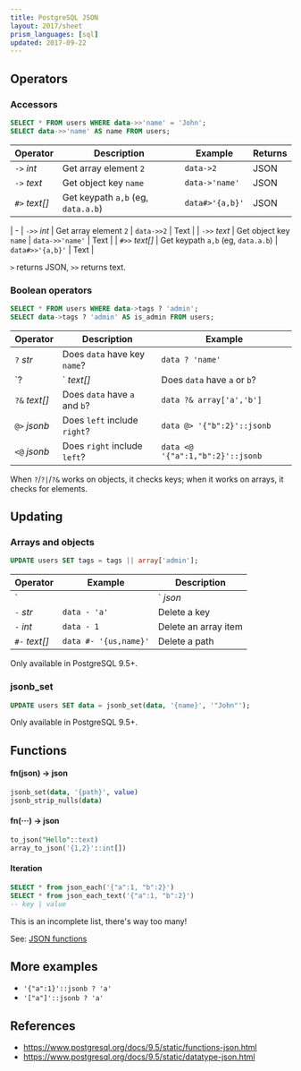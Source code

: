 ```yaml
---
title: PostgreSQL JSON
layout: 2017/sheet
prism_languages: [sql]
updated: 2017-09-22
---
```


## Operators

### Accessors

```sql
SELECT * FROM users WHERE data->>'name' = 'John';
SELECT data->>'name' AS name FROM users;
```

<!-- {.-setup} -->

| Operator      | Description                        | Example         | Returns |
| ------------- | ---------------------------------- | --------------- | ------- |
| `->` _int_    | Get array element `2`              | `data->2`       | JSON    |
| `->` _text_   | Get object key `name`              | `data->'name'`  | JSON    |
| `#>` _text[]_ | Get keypath `a,b` (eg, `data.a.b`) | `data#>'{a,b}'` | JSON    |

| -
| `->>` _int_ | Get array element `2` | `data->>2` | Text |
| `->>` _text_ | Get object key `name` | `data->>'name'` | Text |
| `#>>` _text[]_ | Get keypath `a,b` (eg, `data.a.b`) | `data#>>'{a,b}'` | Text |

<!-- {.-headers.-shortcuts} -->

`>` returns JSON, `>>` returns text.

### Boolean operators

```sql
SELECT * FROM users WHERE data->tags ? 'admin';
SELECT data->tags ? 'admin' AS is_admin FROM users;
```

<!-- {.-setup} -->

| Operator      | Description                   | Example                          |
| ------------- | ----------------------------- | -------------------------------- |
| `?` _str_     | Does `data` have key `name`?  | `data ? 'name'`                  |
| `?|` _text[]_ | Does `data` have `a` or `b`?  | `data ?| array['a','b']`         |
| `?&` _text[]_ | Does `data` have `a` and `b`? | `data ?& array['a','b']`         |
| `@>` _jsonb_  | Does `left` include `right`?  | `data @> '{"b":2}'::jsonb`       |
| `<@` _jsonb_  | Does `right` include `left`?  | `data <@ '{"a":1,"b":2}'::jsonb` |

<!-- {.-headers.-shortcuts.-left-align} -->

When `?`/`?|`/`?&` works on objects, it checks keys; when it works on arrays, it checks for elements.

## Updating

### Arrays and objects

```sql
UPDATE users SET tags = tags || array['admin'];
```

<!-- {.-setup} -->

| Operator      | Example                  | Description          |
| ------------- | ------------------------ | -------------------- |
| `||` _json_   | `data || array['a','b']` | Concatenate          |
| `-` _str_     | `data - 'a'`             | Delete a key         |
| `-` _int_     | `data - 1`               | Delete an array item |
| `#-` _text[]_ | `data #- '{us,name}'`    | Delete a path        |

<!-- {.-headers.-shortcuts} -->

Only available in PostgreSQL 9.5+.

### jsonb_set

```sql
UPDATE users SET data = jsonb_set(data, '{name}', '"John"');
```

Only available in PostgreSQL 9.5+.

## Functions

#### fn(json) → json

```sql
jsonb_set(data, '{path}', value)
jsonb_strip_nulls(data)
```

#### fn(···) → json

```sql
to_json("Hello"::text)
array_to_json('{1,2}'::int[])
```

#### Iteration

```sql
SELECT * from json_each('{"a":1, "b":2}')
SELECT * from json_each_text('{"a":1, "b":2}')
-- key | value
```

This is an incomplete list, there's way too many!

See: [JSON functions](https://www.postgresql.org/docs/9.5/static/functions-json.html)

## More examples

* `'{"a":1}'::jsonb ? 'a'`
* `'["a"]'::jsonb ? 'a'`

## References

* <https://www.postgresql.org/docs/9.5/static/functions-json.html>
* <https://www.postgresql.org/docs/9.5/static/datatype-json.html>
